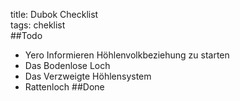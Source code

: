 title: Dubok Checklist  
tags:  cheklist  
##Todo
* Yero Informieren Höhlenvolkbeziehung zu starten
* Das Bodenlose Loch
* Das Verzweigte Höhlensystem
* Rattenloch
##Done
